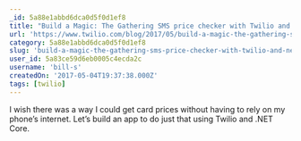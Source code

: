 ```yaml
---
_id: 5a88e1abbd6dca0d5f0d1ef8
title: "Build a Magic: The Gathering SMS price checker with Twilio and .NET Core"
url: 'https://www.twilio.com/blog/2017/05/build-a-magic-the-gathering-sms-price-checker-with-twilio-and-net-core.html'
category: 5a88e1abbd6dca0d5f0d1ef8
slug: 'build-a-magic-the-gathering-sms-price-checker-with-twilio-and-net-core'
user_id: 5a83ce59d6eb0005c4ecda2c
username: 'bill-s'
createdOn: '2017-05-04T19:37:38.000Z'
tags: [twilio]
---
```


I wish there was a way I could get card prices without having to rely on my phone’s internet. Let’s build an app to do just that using Twilio and .NET Core.
